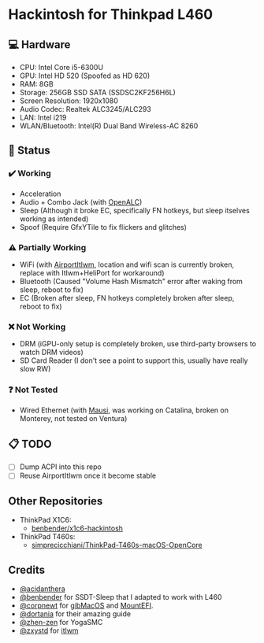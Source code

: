 # Hackintosh for Thinkpad L460

## 💻 Hardware
- CPU: Intel Core i5-6300U
- GPU: Intel HD 520 (Spoofed as HD 620)
- RAM: 8GB
- Storage: 256GB SSD SATA (SSDSC2KF256H6L)
- Screen Resolution: 1920x1080
- Audio Codec: Realtek ALC3245/ALC293
- LAN: Intel i219
- WLAN/Bluetooth: Intel(R) Dual Band Wireless-AC 8260

## 🔧 Status

### ✔️ Working
- Acceleration
- Audio + Combo Jack (with [OpenALC](https://github.com/acidanthera/AppleALC))
- Sleep (Although it broke EC, specifically FN hotkeys, but sleep itselves working as intended)
- Spoof (Require GfxYTile to fix flickers and glitches)

### ⚠️ Partially Working
- WiFi (with [AirportItlwm](https://github.com/OpenIntelWireless/itlwm), location and wifi scan is currently broken, replace with Itlwm+HeliPort for workaround)
- Bluetooth (Caused "Volume Hash Mismatch" error after waking from sleep, reboot to fix)
- EC (Broken after sleep, FN hotkeys completely broken after sleep, reboot to fix)

### ❌ Not Working
- DRM (iGPU-only setup is completely broken, use third-party browsers to watch DRM videos)
- SD Card Reader (I don't see a point to support this, usually have really slow RW)

### ❓ Not Tested
- Wired Ethernet (with [Mausi](https://www.tonymacx86.com/resources/intelmausi.499/), was working on Catalina, broken on Monterey, not tested on Ventura)

## 📋 TODO
- [ ] Dump ACPI into this repo
- [ ] Reuse AirportItlwm once it become stable

## Other Repositories
- ThinkPad X1C6:
  - [benbender/x1c6-hackintosh](https://github.com/benbender/x1c6-hackintosh)
- ThinkPad T460s:
  - [simprecicchiani/ThinkPad-T460s-macOS-OpenCore](https://github.com/simprecicchiani/ThinkPad-T460s-macOS-OpenCore)

## Credits
- [@acidanthera](https://github.com/acidanthera)
- [@benbender](https://github.com/benbender) for SSDT-Sleep that I adapted to work with L460
- [@corpnewt](https://github.com/corpnewt) for [gibMacOS](https://github.com/corpnewt/gibMacOS) and [MountEFI](https://github.com/corpnewt/MountEFI).
- [@dortania](https://github.com/dortania) for their amazing guide
- [@zhen-zen](https://github.com/zhen-zen) for YogaSMC
- [@zxystd](https://github.com/zxystd) for [itlwm](https://github.com/OpenIntelWireless/itlwm)
